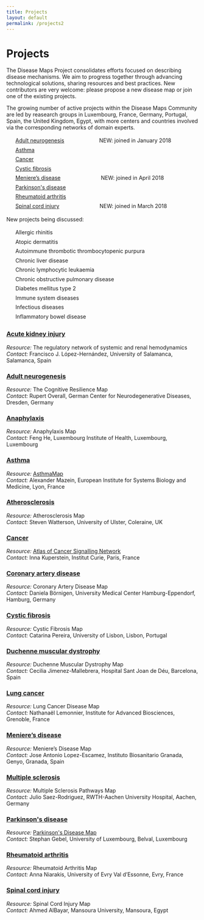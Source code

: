 ```yaml
---
title: Projects
layout: default
permalink: /projects2
---
```


# Projects
        
The Disease Maps Project consolidates efforts focused on describing disease mechanisms. We aim to progress together through advancing technological solutions, sharing resources and best practices. New contributors are very welcome: please propose a new disease map or join one of the existing projects.  

The growing number of active projects within the Disease Maps Community are led by reasearch groups in Luxembourg, France, Germany, Portugal, Spain, the United Kingdom, Egypt, with more centers and countries involved via the corresponding networks of domain experts.  

<ul style="list-style-type:none; line-height:175%;">
<li><a href="/adultneurogenesis">Adult neurogenesis</a> &emsp;&emsp;&emsp;&emsp;&emsp;&emsp; NEW: joined in January 2018</li>
<li><a href="/asthma">Asthma</a></li>
<li><a href="/cancer">Cancer</a></li>
<li><a href="/cysticfibrosis">Cystic fibrosis</a></li>
<li><a href="/menieres">Meniere’s disease</a> &emsp;&emsp;&emsp;&emsp;&emsp;&emsp;&emsp; NEW: joined in April 2018</li>
<li><a href="/parkinsons">Parkinson's disease</a></li>
<li><a href="/rheumatoidarthritis">Rheumatoid arthritis</a></li>
<li><a href="/spinalcordinjury">Spinal cord injury</a> &emsp;&emsp;&emsp;&emsp;&emsp;&emsp;&emsp; NEW: joined in March 2018</li>
</ul>

New projects being discussed:  

<ul style="list-style-type:none; line-height:175%;">
<li>Allergic rhinitis</li>
<li>Atopic dermatitis</li>
<li>Autoimmune thrombotic thrombocytopenic purpura</li>
<li>Chronic liver disease</li>
<li>Chronic lymphocytic leukaemia</li>
<li>Chronic obstructive pulmonary disease</li>
<li>Diabetes mellitus type 2</li>
<li>Immune system diseases</li>
<li>Infectious diseases</li>
<li>Inflammatory bowel disease</li>
</ul>

### [Acute kidney injury](acutekidneyinjury)

_Resource:_ The regulatory network of systemic and renal hemodynamics  
_Contact:_ Francisco J. López-Hernández, University of Salamanca, Salamanca, Spain  

### [Adult neurogenesis](adultneurogenesis)

_Resource:_ The Cognitive Resilience Map  
_Contact:_ Rupert Overall, German Center for Neurodegenerative Diseases, Dresden, Germany  

### [Anaphylaxis](anaphylaxis)

_Resource:_ Anaphylaxis Map  
_Contact:_ Feng He, Luxembourg Institute of Health, Luxembourg, Luxembourg  

### [Asthma](asthma)

_Resource:_ [AsthmaMap](http://asthma-map.org/)  
_Contact:_ Alexander Mazein, European Institute for Systems Biology and Medicine, Lyon, France  

### [Atherosclerosis](atherosclerosis)

_Resource:_ Atherosclerosis Map  
_Contact:_ Steven Watterson, University of Ulster, Coleraine, UK  

### [Cancer](cancer)

_Resource:_ [Atlas of Cancer Signalling Network](https://acsn.curie.fr/navicell/maps/acsn/master/index.html)  
_Contact:_ Inna Kuperstein, Institut Curie, Paris, France  

### [Coronary artery disease](coronaryarterydisease)

_Resource:_ Coronary Artery Disease Map  
_Contact:_ Daniela Börnigen, University Medical Center Hamburg-Eppendorf, Hamburg, Germany  

### [Cystic fibrosis](cysticfibrosis)

_Resource:_ Cystic Fibrosis Map  
_Contact:_ Catarina Pereira, University of Lisbon, Lisbon, Portugal  

### [Duchenne muscular dystrophy](duchenne)

_Resource:_ Duchenne Muscular Dystrophy Map  
_Contact:_ Cecilia Jimenez-Mallebrera, Hospital Sant Joan de Déu, Barcelona, Spain  

### [Lung cancer](lungcancer)

_Resource:_ Lung Cancer Disease Map  
_Contact:_ Nathanaël Lemonnier, Institute for Advanced Biosciences, Grenoble, France  

### [Meniere’s disease](menieres)

_Resource:_ Meniere’s Disease Map  
_Contact:_ Jose Antonio Lopez-Escamez, Instituto Biosanitario Granada, Genyo, Granada, Spain  

### [Multiple sclerosis](multiplesclerosis)

_Resource:_ Multiple Sclerosis Pathways Map  
_Contact:_ Julio Saez-Rodriguez, RWTH-Aachen University Hospital, Aachen, Germany  

### [Parkinson's disease](parkinsons)

_Resource:_ [Parkinson's Disease Map](https://pdmap.uni.lu/MapViewer/)  
_Contact:_ Stephan Gebel, University of Luxembourg, Belval, Luxembourg  

### [Rheumatoid arthritis](rheumatoidarthritis)

_Resource:_ Rheumatoid Arthritis Map  
_Contact:_ Anna Niarakis, University of Evry Val d’Essonne, Evry, France  

### [Spinal cord injury](spinalcordinjury)

_Resource:_ Spinal Cord Injury Map  
_Contact:_ Ahmed AlBayar, Mansoura University, Mansoura, Egypt
